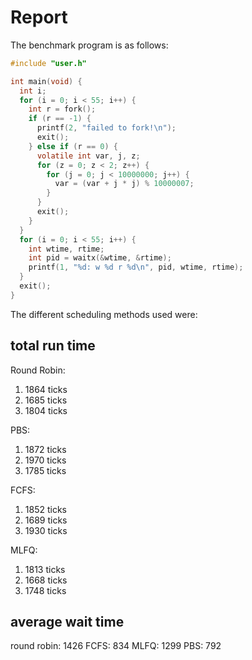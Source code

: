 # Report

The benchmark program is as follows:

```c
#include "user.h"

int main(void) {
  int i;
  for (i = 0; i < 55; i++) {
    int r = fork();
    if (r == -1) {
      printf(2, "failed to fork!\n");
      exit();
    } else if (r == 0) {
      volatile int var, j, z;
      for (z = 0; z < 2; z++) {
        for (j = 0; j < 10000000; j++) {
          var = (var + j * j) % 10000007;
        }
      }
      exit();
    }
  }
  for (i = 0; i < 55; i++) {
    int wtime, rtime;
    int pid = waitx(&wtime, &rtime);
    printf(1, "%d: w %d r %d\n", pid, wtime, rtime);
  }
  exit();
}
```


The different scheduling methods used were:

## total run time

Round Robin:

1. 1864 ticks
2. 1685 ticks
3. 1804 ticks

PBS:

1. 1872 ticks
2. 1970 ticks
3. 1785 ticks

FCFS:

1. 1852 ticks
2. 1689 ticks
3. 1930 ticks

MLFQ:

1. 1813 ticks
2. 1668 ticks
3. 1748 ticks

## average wait time

round robin: 1426
FCFS: 834
MLFQ: 1299
PBS: 792

